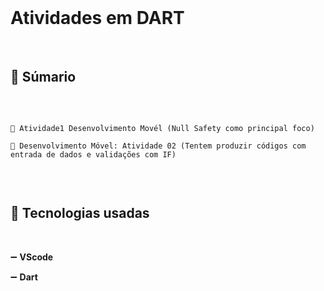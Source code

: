 
<br>

# Atividades em DART

<br>

## 📍 Súmario

<br>

```

💠 Atividade1 Desenvolvimento Movél (Null Safety como principal foco)

💠 Desenvolvimento Móvel: Atividade 02 (Tentem produzir códigos com entrada de dados e validações com IF)


```

<br>

## 🔵  Tecnologias usadas 

<br>

➖ **VScode**

➖ **Dart**

<br>